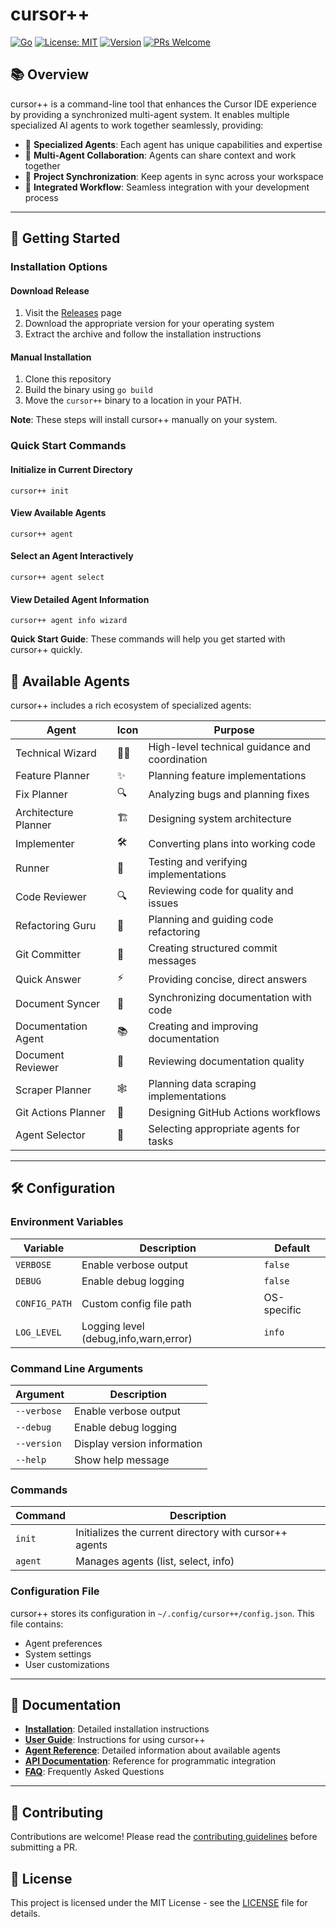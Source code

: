 # cursor++

[![Go](https://github.com/cursor-ai/cursor-plus-plus/workflows/Go/badge.svg)](https://github.com/cursor-ai/cursor-plus-plus/actions)
[![License: MIT](https://img.shields.io/badge/License-MIT-yellow.svg)](https://opensource.org/licenses/MIT)
[![Version](https://img.shields.io/badge/version-1.0.0-blue)]()
[![PRs Welcome](https://img.shields.io/badge/PRs-welcome-brightgreen.svg)](http://makeapullrequest.com)

## 📚 Overview

cursor++ is a command-line tool that enhances the Cursor IDE experience by providing a synchronized multi-agent system. It enables multiple specialized AI agents to work together seamlessly, providing:

- 🤖 **Specialized Agents**: Each agent has unique capabilities and expertise
- 🔄 **Multi-Agent Collaboration**: Agents can share context and work together
- 📂 **Project Synchronization**: Keep agents in sync across your workspace
- 📝 **Integrated Workflow**: Seamless integration with your development process

---

## 🚀 Getting Started

### Installation Options

#### Download Release

1. Visit the [Releases](https://github.com/cursor-ai/cursor-plus-plus/releases) page
2. Download the appropriate version for your operating system
3. Extract the archive and follow the installation instructions

#### Manual Installation

1. Clone this repository
2. Build the binary using `go build`
3. Move the `cursor++` binary to a location in your PATH.

**Note**: These steps will install cursor++ manually on your system.

### Quick Start Commands

#### Initialize in Current Directory
```
cursor++ init
```

#### View Available Agents
```
cursor++ agent
```

#### Select an Agent Interactively
```
cursor++ agent select
```

#### View Detailed Agent Information
```
cursor++ agent info wizard
```

**Quick Start Guide**: These commands will help you get started with cursor++ quickly.

## 🤖 Available Agents

cursor++ includes a rich ecosystem of specialized agents:

| Agent | Icon | Purpose |
|-------|------|---------|
| Technical Wizard | 🧙‍♂️ | High-level technical guidance and coordination |
| Feature Planner | ✨ | Planning feature implementations |
| Fix Planner | 🔍 | Analyzing bugs and planning fixes |
| Architecture Planner | 🏗️ | Designing system architecture | 
| Implementer | 🛠️ | Converting plans into working code |
| Runner | 🏃 | Testing and verifying implementations |
| Code Reviewer | 🔍 | Reviewing code for quality and issues |
| Refactoring Guru | 🔧 | Planning and guiding code refactoring |
| Git Committer | 🔄 | Creating structured commit messages |
| Quick Answer | ⚡ | Providing concise, direct answers |
| Document Syncer | 🔄 | Synchronizing documentation with code |
| Documentation Agent | 📚 | Creating and improving documentation |
| Document Reviewer | 📝 | Reviewing documentation quality |
| Scraper Planner | 🕸️ | Planning data scraping implementations |
| Git Actions Planner | 🚀 | Designing GitHub Actions workflows |
| Agent Selector | 🎯 | Selecting appropriate agents for tasks |

---

## 🛠️ Configuration

### Environment Variables

| Variable | Description | Default |
|----------|-------------|---------|
| `VERBOSE` | Enable verbose output | `false` |
| `DEBUG` | Enable debug logging | `false` |
| `CONFIG_PATH` | Custom config file path | OS-specific |
| `LOG_LEVEL` | Logging level (debug,info,warn,error) | `info` |

### Command Line Arguments

| Argument | Description |
|----------|-------------|
| `--verbose` | Enable verbose output |
| `--debug` | Enable debug logging |
| `--version` | Display version information |
| `--help` | Show help message |

### Commands

| Command | Description |
|---------|-------------|
| `init` | Initializes the current directory with cursor++ agents |
| `agent` | Manages agents (list, select, info) |

### Configuration File

cursor++ stores its configuration in `~/.config/cursor++/config.json`. This file contains:

- Agent preferences
- System settings
- User customizations

---

## 📖 Documentation

- **[Installation](./docs/user-guide/installation.md)**: Detailed installation instructions
- **[User Guide](./docs/user-guide/)**: Instructions for using cursor++
- **[Agent Reference](./docs/user-guide/agents.md)**: Detailed information about available agents
- **[API Documentation](./docs/api-reference/)**: Reference for programmatic integration
- **[FAQ](./docs/user-guide/troubleshooting.md)**: Frequently Asked Questions

---

## 🤝 Contributing

Contributions are welcome! Please read the [contributing guidelines](CONTRIBUTING.md) before submitting a PR.

## 📄 License

This project is licensed under the MIT License - see the [LICENSE](LICENSE) file for details. 